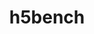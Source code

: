 ---
title: "h5bench"
layout: cache
categories: [package, develop]
meta: {"versions": ["1.4"], "compilers": ["cce@=15.0.1", "gcc@=10.3.0", "gcc@=11.4.0", "gcc@=9.4.0", "oneapi@=2024.0.0", "oneapi@=2024.2.0"], "oss": ["rhel8", "sle_hpc15", "ubuntu20.04", "ubuntu22.04"], "platforms": ["linux"], "targets": ["neoverse_v1", "neoverse_v2", "ppc64le", "x86_64_v3", "x86_64_v4", "zen4"], "stacks": ["e4s", "e4s-cray-rhel", "e4s-cray-sles", "e4s-neoverse-v2", "e4s-neoverse_v1", "e4s-oneapi", "e4s-power", "root"], "num_specs": 48, "num_specs_by_stack": {"e4s-cray-rhel": 6, "root": 48, "e4s-cray-sles": 6, "e4s-power": 6, "e4s-neoverse_v1": 7, "e4s-neoverse-v2": 7, "e4s": 8, "e4s-oneapi": 8}}
spec_details: [{"hash": "7yrr6gf4zyyn2nwr2jed33s33j4hjnar", "compiler": "cce@=15.0.1", "versions": ["1.4"], "os": "rhel8", "platform": "linux", "target": "zen4", "variants": ["~all", "~amrex", "~async", "build_system=cmake", "build_type=Release", "~e3sm", "~exerciser", "generator=make", "~ipo", "~metadata", "~openpmd"], "stacks": ["e4s-cray-rhel", "root"], "size": "-", "tarball": "https://binaries.spack.io/develop/build_cache/linux-rhel8-zen4/cce-15.0.1/h5bench-1.4/linux-rhel8-zen4-cce-15.0.1-h5bench-1.4-7yrr6gf4zyyn2nwr2jed33s33j4hjnar.spack"}, {"hash": "ro3escwn3zw7hwp5sftdngxvhs6d5g6n", "compiler": "cce@=15.0.1", "versions": ["1.4"], "os": "rhel8", "platform": "linux", "target": "zen4", "variants": ["~all", "~amrex", "~async", "build_system=cmake", "build_type=Release", "~e3sm", "~exerciser", "generator=make", "~ipo", "~metadata", "~openpmd"], "stacks": ["e4s-cray-rhel", "root"], "size": "-", "tarball": "https://binaries.spack.io/develop/build_cache/linux-rhel8-zen4/cce-15.0.1/h5bench-1.4/linux-rhel8-zen4-cce-15.0.1-h5bench-1.4-ro3escwn3zw7hwp5sftdngxvhs6d5g6n.spack"}, {"hash": "a5rjnivz6td2q6i6iyt3wkacn4f53sja", "compiler": "cce@=15.0.1", "versions": ["1.4"], "os": "rhel8", "platform": "linux", "target": "zen4", "variants": ["~all", "~amrex", "~async", "build_system=cmake", "build_type=Release", "~e3sm", "~exerciser", "generator=make", "~ipo", "~metadata", "~openpmd"], "stacks": ["e4s-cray-rhel", "root"], "size": "-", "tarball": "https://binaries.spack.io/develop/build_cache/linux-rhel8-zen4/cce-15.0.1/h5bench-1.4/linux-rhel8-zen4-cce-15.0.1-h5bench-1.4-a5rjnivz6td2q6i6iyt3wkacn4f53sja.spack"}, {"hash": "muaqovjapaccvcmiu7u6wc37plytz5em", "compiler": "cce@=15.0.1", "versions": ["1.4"], "os": "rhel8", "platform": "linux", "target": "zen4", "variants": ["~all", "~amrex", "~async", "build_system=cmake", "build_type=Release", "~e3sm", "~exerciser", "generator=make", "~ipo", "~metadata", "~openpmd"], "stacks": ["e4s-cray-rhel", "root"], "size": "-", "tarball": "https://binaries.spack.io/develop/build_cache/linux-rhel8-zen4/cce-15.0.1/h5bench-1.4/linux-rhel8-zen4-cce-15.0.1-h5bench-1.4-muaqovjapaccvcmiu7u6wc37plytz5em.spack"}, {"hash": "2gsk7tk6b2tcejfsp6rlek4jse6iflqm", "compiler": "cce@=15.0.1", "versions": ["1.4"], "os": "rhel8", "platform": "linux", "target": "zen4", "variants": ["~all", "~amrex", "~async", "build_system=cmake", "build_type=Release", "~e3sm", "~exerciser", "generator=make", "~ipo", "~metadata", "~openpmd"], "stacks": ["e4s-cray-rhel", "root"], "size": "-", "tarball": "https://binaries.spack.io/develop/build_cache/linux-rhel8-zen4/cce-15.0.1/h5bench-1.4/linux-rhel8-zen4-cce-15.0.1-h5bench-1.4-2gsk7tk6b2tcejfsp6rlek4jse6iflqm.spack"}, {"hash": "sduyuge4242fqxfczexc2cwncpjtl3hr", "compiler": "cce@=15.0.1", "versions": ["1.4"], "os": "rhel8", "platform": "linux", "target": "zen4", "variants": ["~all", "~amrex", "~async", "build_system=cmake", "build_type=Release", "~e3sm", "~exerciser", "generator=make", "~ipo", "~metadata", "~openpmd"], "stacks": ["e4s-cray-rhel", "root"], "size": "-", "tarball": "https://binaries.spack.io/develop/build_cache/linux-rhel8-zen4/cce-15.0.1/h5bench-1.4/linux-rhel8-zen4-cce-15.0.1-h5bench-1.4-sduyuge4242fqxfczexc2cwncpjtl3hr.spack"}, {"hash": "heqvd5teiuqga2s3cjgvo5wfdhqf7ccu", "compiler": "gcc@=10.3.0", "versions": ["1.4"], "os": "sle_hpc15", "platform": "linux", "target": "x86_64_v4", "variants": ["~all", "~amrex", "~async", "build_system=cmake", "build_type=Release", "~e3sm", "~exerciser", "generator=make", "~ipo", "~metadata", "~openpmd"], "stacks": ["e4s-cray-sles", "root"], "size": "-", "tarball": "https://binaries.spack.io/develop/build_cache/linux-sle_hpc15-x86_64_v4/gcc-10.3.0/h5bench-1.4/linux-sle_hpc15-x86_64_v4-gcc-10.3.0-h5bench-1.4-heqvd5teiuqga2s3cjgvo5wfdhqf7ccu.spack"}, {"hash": "d754qss3rt5eyzygx6snnfius6tq26li", "compiler": "gcc@=10.3.0", "versions": ["1.4"], "os": "sle_hpc15", "platform": "linux", "target": "x86_64_v4", "variants": ["~all", "~amrex", "~async", "build_system=cmake", "build_type=Release", "~e3sm", "~exerciser", "generator=make", "~ipo", "~metadata", "~openpmd"], "stacks": ["e4s-cray-sles", "root"], "size": "-", "tarball": "https://binaries.spack.io/develop/build_cache/linux-sle_hpc15-x86_64_v4/gcc-10.3.0/h5bench-1.4/linux-sle_hpc15-x86_64_v4-gcc-10.3.0-h5bench-1.4-d754qss3rt5eyzygx6snnfius6tq26li.spack"}, {"hash": "j2prco3amooe6yfafijelrnwbltyhd7j", "compiler": "gcc@=10.3.0", "versions": ["1.4"], "os": "sle_hpc15", "platform": "linux", "target": "x86_64_v4", "variants": ["~all", "~amrex", "~async", "build_system=cmake", "build_type=Release", "~e3sm", "~exerciser", "generator=make", "~ipo", "~metadata", "~openpmd"], "stacks": ["e4s-cray-sles", "root"], "size": "-", "tarball": "https://binaries.spack.io/develop/build_cache/linux-sle_hpc15-x86_64_v4/gcc-10.3.0/h5bench-1.4/linux-sle_hpc15-x86_64_v4-gcc-10.3.0-h5bench-1.4-j2prco3amooe6yfafijelrnwbltyhd7j.spack"}, {"hash": "zoms44n2hszytua24a37s3bzx5iunquj", "compiler": "gcc@=10.3.0", "versions": ["1.4"], "os": "sle_hpc15", "platform": "linux", "target": "x86_64_v4", "variants": ["~all", "~amrex", "~async", "build_system=cmake", "build_type=Release", "~e3sm", "~exerciser", "generator=make", "~ipo", "~metadata", "~openpmd"], "stacks": ["e4s-cray-sles", "root"], "size": "-", "tarball": "https://binaries.spack.io/develop/build_cache/linux-sle_hpc15-x86_64_v4/gcc-10.3.0/h5bench-1.4/linux-sle_hpc15-x86_64_v4-gcc-10.3.0-h5bench-1.4-zoms44n2hszytua24a37s3bzx5iunquj.spack"}, {"hash": "l73f4exmehuiccauomlptaoewta53lti", "compiler": "gcc@=10.3.0", "versions": ["1.4"], "os": "sle_hpc15", "platform": "linux", "target": "x86_64_v4", "variants": ["~all", "~amrex", "~async", "build_system=cmake", "build_type=Release", "~e3sm", "~exerciser", "generator=make", "~ipo", "~metadata", "~openpmd"], "stacks": ["e4s-cray-sles", "root"], "size": "-", "tarball": "https://binaries.spack.io/develop/build_cache/linux-sle_hpc15-x86_64_v4/gcc-10.3.0/h5bench-1.4/linux-sle_hpc15-x86_64_v4-gcc-10.3.0-h5bench-1.4-l73f4exmehuiccauomlptaoewta53lti.spack"}, {"hash": "btlokclhfqoq7ptb5g2ug2icbndwrl3p", "compiler": "gcc@=10.3.0", "versions": ["1.4"], "os": "sle_hpc15", "platform": "linux", "target": "x86_64_v4", "variants": ["~all", "~amrex", "~async", "build_system=cmake", "build_type=Release", "~e3sm", "~exerciser", "generator=make", "~ipo", "~metadata", "~openpmd"], "stacks": ["e4s-cray-sles", "root"], "size": "-", "tarball": "https://binaries.spack.io/develop/build_cache/linux-sle_hpc15-x86_64_v4/gcc-10.3.0/h5bench-1.4/linux-sle_hpc15-x86_64_v4-gcc-10.3.0-h5bench-1.4-btlokclhfqoq7ptb5g2ug2icbndwrl3p.spack"}, {"hash": "l43wkzoxompcrw3lupav3yicvnoezp62", "compiler": "gcc@=9.4.0", "versions": ["1.4"], "os": "ubuntu20.04", "platform": "linux", "target": "ppc64le", "variants": ["~all", "~amrex", "~async", "build_system=cmake", "build_type=Release", "~e3sm", "~exerciser", "generator=make", "~ipo", "~metadata", "~openpmd"], "stacks": ["e4s-power", "root"], "size": "-", "tarball": "https://binaries.spack.io/develop/build_cache/linux-ubuntu20.04-ppc64le/gcc-9.4.0/h5bench-1.4/linux-ubuntu20.04-ppc64le-gcc-9.4.0-h5bench-1.4-l43wkzoxompcrw3lupav3yicvnoezp62.spack"}, {"hash": "6c2ziu7uofy3rkgaf5vtq3emz6js5lzf", "compiler": "gcc@=9.4.0", "versions": ["1.4"], "os": "ubuntu20.04", "platform": "linux", "target": "ppc64le", "variants": ["~all", "~amrex", "~async", "build_system=cmake", "build_type=Release", "~e3sm", "~exerciser", "generator=make", "~ipo", "~metadata", "~openpmd"], "stacks": ["e4s-power", "root"], "size": "-", "tarball": "https://binaries.spack.io/develop/build_cache/linux-ubuntu20.04-ppc64le/gcc-9.4.0/h5bench-1.4/linux-ubuntu20.04-ppc64le-gcc-9.4.0-h5bench-1.4-6c2ziu7uofy3rkgaf5vtq3emz6js5lzf.spack"}, {"hash": "m4w6bagzlmzk6qltc2cnesnxx7goe3z6", "compiler": "gcc@=9.4.0", "versions": ["1.4"], "os": "ubuntu20.04", "platform": "linux", "target": "ppc64le", "variants": ["~all", "~amrex", "~async", "build_system=cmake", "build_type=Release", "~e3sm", "~exerciser", "generator=make", "~ipo", "~metadata", "~openpmd"], "stacks": ["e4s-power", "root"], "size": "-", "tarball": "https://binaries.spack.io/develop/build_cache/linux-ubuntu20.04-ppc64le/gcc-9.4.0/h5bench-1.4/linux-ubuntu20.04-ppc64le-gcc-9.4.0-h5bench-1.4-m4w6bagzlmzk6qltc2cnesnxx7goe3z6.spack"}, {"hash": "figfyg5wkkpbmx63ys2cuk5wtvr2d6qr", "compiler": "gcc@=9.4.0", "versions": ["1.4"], "os": "ubuntu20.04", "platform": "linux", "target": "ppc64le", "variants": ["~all", "~amrex", "~async", "build_system=cmake", "build_type=Release", "~e3sm", "~exerciser", "generator=make", "~ipo", "~metadata", "~openpmd"], "stacks": ["e4s-power", "root"], "size": "-", "tarball": "https://binaries.spack.io/develop/build_cache/linux-ubuntu20.04-ppc64le/gcc-9.4.0/h5bench-1.4/linux-ubuntu20.04-ppc64le-gcc-9.4.0-h5bench-1.4-figfyg5wkkpbmx63ys2cuk5wtvr2d6qr.spack"}, {"hash": "4judj6a5r54y2diqxobsrbq3iwtdwizl", "compiler": "gcc@=9.4.0", "versions": ["1.4"], "os": "ubuntu20.04", "platform": "linux", "target": "ppc64le", "variants": ["~all", "~amrex", "~async", "build_system=cmake", "build_type=Release", "~e3sm", "~exerciser", "generator=make", "~ipo", "~metadata", "~openpmd"], "stacks": ["e4s-power", "root"], "size": "-", "tarball": "https://binaries.spack.io/develop/build_cache/linux-ubuntu20.04-ppc64le/gcc-9.4.0/h5bench-1.4/linux-ubuntu20.04-ppc64le-gcc-9.4.0-h5bench-1.4-4judj6a5r54y2diqxobsrbq3iwtdwizl.spack"}, {"hash": "git3js6dmt4q74ab77kb7atv3psdvstn", "compiler": "gcc@=9.4.0", "versions": ["1.4"], "os": "ubuntu20.04", "platform": "linux", "target": "ppc64le", "variants": ["~all", "~amrex", "~async", "build_system=cmake", "build_type=Release", "~e3sm", "~exerciser", "generator=make", "~ipo", "~metadata", "~openpmd"], "stacks": ["e4s-power", "root"], "size": "-", "tarball": "https://binaries.spack.io/develop/build_cache/linux-ubuntu20.04-ppc64le/gcc-9.4.0/h5bench-1.4/linux-ubuntu20.04-ppc64le-gcc-9.4.0-h5bench-1.4-git3js6dmt4q74ab77kb7atv3psdvstn.spack"}, {"hash": "3bhp6b4y3euabr4txdhrga2w7onvknkg", "compiler": "gcc@=11.4.0", "versions": ["1.4"], "os": "ubuntu22.04", "platform": "linux", "target": "neoverse_v1", "variants": ["~all", "~amrex", "~async", "build_system=cmake", "build_type=Release", "~e3sm", "~exerciser", "generator=make", "~ipo", "~metadata", "~openpmd"], "stacks": ["e4s-neoverse_v1", "root"], "size": "-", "tarball": "https://binaries.spack.io/develop/build_cache/linux-ubuntu22.04-neoverse_v1/gcc-11.4.0/h5bench-1.4/linux-ubuntu22.04-neoverse_v1-gcc-11.4.0-h5bench-1.4-3bhp6b4y3euabr4txdhrga2w7onvknkg.spack"}, {"hash": "o2ew63zoqtqyltbeuqoowtq5mwhokzlh", "compiler": "gcc@=11.4.0", "versions": ["1.4"], "os": "ubuntu22.04", "platform": "linux", "target": "neoverse_v1", "variants": ["~all", "~amrex", "~async", "build_system=cmake", "build_type=Release", "~e3sm", "~exerciser", "generator=make", "~ipo", "~metadata", "~openpmd"], "stacks": ["e4s-neoverse_v1", "root"], "size": "-", "tarball": "https://binaries.spack.io/develop/build_cache/linux-ubuntu22.04-neoverse_v1/gcc-11.4.0/h5bench-1.4/linux-ubuntu22.04-neoverse_v1-gcc-11.4.0-h5bench-1.4-o2ew63zoqtqyltbeuqoowtq5mwhokzlh.spack"}, {"hash": "cpilitvwpfg2bpbgfqoqojmsurtmtnq3", "compiler": "gcc@=11.4.0", "versions": ["1.4"], "os": "ubuntu22.04", "platform": "linux", "target": "neoverse_v1", "variants": ["~all", "~amrex", "~async", "build_system=cmake", "build_type=Release", "~e3sm", "~exerciser", "generator=make", "~ipo", "~metadata", "~openpmd"], "stacks": ["e4s-neoverse_v1", "root"], "size": "-", "tarball": "https://binaries.spack.io/develop/build_cache/linux-ubuntu22.04-neoverse_v1/gcc-11.4.0/h5bench-1.4/linux-ubuntu22.04-neoverse_v1-gcc-11.4.0-h5bench-1.4-cpilitvwpfg2bpbgfqoqojmsurtmtnq3.spack"}, {"hash": "y3btyfmu3e6ft3ib2kw4d4sn5zpqk5vt", "compiler": "gcc@=11.4.0", "versions": ["1.4"], "os": "ubuntu22.04", "platform": "linux", "target": "neoverse_v1", "variants": ["~all", "~amrex", "~async", "build_system=cmake", "build_type=Release", "~e3sm", "~exerciser", "generator=make", "~ipo", "~metadata", "~openpmd"], "stacks": ["e4s-neoverse_v1", "root"], "size": "-", "tarball": "https://binaries.spack.io/develop/build_cache/linux-ubuntu22.04-neoverse_v1/gcc-11.4.0/h5bench-1.4/linux-ubuntu22.04-neoverse_v1-gcc-11.4.0-h5bench-1.4-y3btyfmu3e6ft3ib2kw4d4sn5zpqk5vt.spack"}, {"hash": "3ouboowq5qgvuvrhbky47d27dypke6bb", "compiler": "gcc@=11.4.0", "versions": ["1.4"], "os": "ubuntu22.04", "platform": "linux", "target": "neoverse_v1", "variants": ["~all", "~amrex", "~async", "build_system=cmake", "build_type=Release", "~e3sm", "~exerciser", "generator=make", "~ipo", "~metadata", "~openpmd"], "stacks": ["e4s-neoverse_v1", "root"], "size": "-", "tarball": "https://binaries.spack.io/develop/build_cache/linux-ubuntu22.04-neoverse_v1/gcc-11.4.0/h5bench-1.4/linux-ubuntu22.04-neoverse_v1-gcc-11.4.0-h5bench-1.4-3ouboowq5qgvuvrhbky47d27dypke6bb.spack"}, {"hash": "6tzrrnp65ey2zrc7jforle7kt72spqk2", "compiler": "gcc@=11.4.0", "versions": ["1.4"], "os": "ubuntu22.04", "platform": "linux", "target": "neoverse_v1", "variants": ["~all", "~amrex", "~async", "build_system=cmake", "build_type=Release", "~e3sm", "~exerciser", "generator=make", "~ipo", "~metadata", "~openpmd"], "stacks": ["e4s-neoverse_v1", "root"], "size": "-", "tarball": "https://binaries.spack.io/develop/build_cache/linux-ubuntu22.04-neoverse_v1/gcc-11.4.0/h5bench-1.4/linux-ubuntu22.04-neoverse_v1-gcc-11.4.0-h5bench-1.4-6tzrrnp65ey2zrc7jforle7kt72spqk2.spack"}, {"hash": "xpq26px3e5zwcrimkhu5gxfnsqok6due", "compiler": "gcc@=11.4.0", "versions": ["1.4"], "os": "ubuntu22.04", "platform": "linux", "target": "neoverse_v1", "variants": ["~all", "~amrex", "~async", "build_system=cmake", "build_type=Release", "~e3sm", "~exerciser", "generator=make", "~ipo", "~metadata", "~openpmd"], "stacks": ["e4s-neoverse_v1", "root"], "size": "-", "tarball": "https://binaries.spack.io/develop/build_cache/linux-ubuntu22.04-neoverse_v1/gcc-11.4.0/h5bench-1.4/linux-ubuntu22.04-neoverse_v1-gcc-11.4.0-h5bench-1.4-xpq26px3e5zwcrimkhu5gxfnsqok6due.spack"}, {"hash": "grxy5nnviy2jriyzawad5qax6l7c2d72", "compiler": "gcc@=11.4.0", "versions": ["1.4"], "os": "ubuntu22.04", "platform": "linux", "target": "neoverse_v2", "variants": ["~all", "~amrex", "~async", "build_system=cmake", "build_type=Release", "~e3sm", "~exerciser", "generator=make", "~ipo", "~metadata", "~openpmd"], "stacks": ["e4s-neoverse-v2", "root"], "size": "-", "tarball": "https://binaries.spack.io/develop/build_cache/linux-ubuntu22.04-neoverse_v2/gcc-11.4.0/h5bench-1.4/linux-ubuntu22.04-neoverse_v2-gcc-11.4.0-h5bench-1.4-grxy5nnviy2jriyzawad5qax6l7c2d72.spack"}, {"hash": "upemyyao5ellhbbapy5za6vkrdmn2su4", "compiler": "gcc@=11.4.0", "versions": ["1.4"], "os": "ubuntu22.04", "platform": "linux", "target": "neoverse_v2", "variants": ["~all", "~amrex", "~async", "build_system=cmake", "build_type=Release", "~e3sm", "~exerciser", "generator=make", "~ipo", "~metadata", "~openpmd"], "stacks": ["e4s-neoverse-v2", "root"], "size": "-", "tarball": "https://binaries.spack.io/develop/build_cache/linux-ubuntu22.04-neoverse_v2/gcc-11.4.0/h5bench-1.4/linux-ubuntu22.04-neoverse_v2-gcc-11.4.0-h5bench-1.4-upemyyao5ellhbbapy5za6vkrdmn2su4.spack"}, {"hash": "3t5rqnk37mftahzdbk6yvezhwisn4hrx", "compiler": "gcc@=11.4.0", "versions": ["1.4"], "os": "ubuntu22.04", "platform": "linux", "target": "neoverse_v2", "variants": ["~all", "~amrex", "~async", "build_system=cmake", "build_type=Release", "~e3sm", "~exerciser", "generator=make", "~ipo", "~metadata", "~openpmd"], "stacks": ["e4s-neoverse-v2", "root"], "size": "-", "tarball": "https://binaries.spack.io/develop/build_cache/linux-ubuntu22.04-neoverse_v2/gcc-11.4.0/h5bench-1.4/linux-ubuntu22.04-neoverse_v2-gcc-11.4.0-h5bench-1.4-3t5rqnk37mftahzdbk6yvezhwisn4hrx.spack"}, {"hash": "lijvvzrjw5lfsuor6lkjxmezcchyrmbt", "compiler": "gcc@=11.4.0", "versions": ["1.4"], "os": "ubuntu22.04", "platform": "linux", "target": "neoverse_v2", "variants": ["~all", "~amrex", "~async", "build_system=cmake", "build_type=Release", "~e3sm", "~exerciser", "generator=make", "~ipo", "~metadata", "~openpmd"], "stacks": ["e4s-neoverse-v2", "root"], "size": "-", "tarball": "https://binaries.spack.io/develop/build_cache/linux-ubuntu22.04-neoverse_v2/gcc-11.4.0/h5bench-1.4/linux-ubuntu22.04-neoverse_v2-gcc-11.4.0-h5bench-1.4-lijvvzrjw5lfsuor6lkjxmezcchyrmbt.spack"}, {"hash": "7oqrhriok37cdv74zudr2xgbxry76t5y", "compiler": "gcc@=11.4.0", "versions": ["1.4"], "os": "ubuntu22.04", "platform": "linux", "target": "neoverse_v2", "variants": ["~all", "~amrex", "~async", "build_system=cmake", "build_type=Release", "~e3sm", "~exerciser", "generator=make", "~ipo", "~metadata", "~openpmd"], "stacks": ["e4s-neoverse-v2", "root"], "size": "-", "tarball": "https://binaries.spack.io/develop/build_cache/linux-ubuntu22.04-neoverse_v2/gcc-11.4.0/h5bench-1.4/linux-ubuntu22.04-neoverse_v2-gcc-11.4.0-h5bench-1.4-7oqrhriok37cdv74zudr2xgbxry76t5y.spack"}, {"hash": "4m53rvsisnfekcbffpndmdm4jzyo6ule", "compiler": "gcc@=11.4.0", "versions": ["1.4"], "os": "ubuntu22.04", "platform": "linux", "target": "neoverse_v2", "variants": ["~all", "~amrex", "~async", "build_system=cmake", "build_type=Release", "~e3sm", "~exerciser", "generator=make", "~ipo", "~metadata", "~openpmd"], "stacks": ["e4s-neoverse-v2", "root"], "size": "-", "tarball": "https://binaries.spack.io/develop/build_cache/linux-ubuntu22.04-neoverse_v2/gcc-11.4.0/h5bench-1.4/linux-ubuntu22.04-neoverse_v2-gcc-11.4.0-h5bench-1.4-4m53rvsisnfekcbffpndmdm4jzyo6ule.spack"}, {"hash": "6tz6hekaackgxk3wguyj5y35sup2o7jv", "compiler": "gcc@=11.4.0", "versions": ["1.4"], "os": "ubuntu22.04", "platform": "linux", "target": "neoverse_v2", "variants": ["~all", "~amrex", "~async", "build_system=cmake", "build_type=Release", "~e3sm", "~exerciser", "generator=make", "~ipo", "~metadata", "~openpmd"], "stacks": ["e4s-neoverse-v2", "root"], "size": "-", "tarball": "https://binaries.spack.io/develop/build_cache/linux-ubuntu22.04-neoverse_v2/gcc-11.4.0/h5bench-1.4/linux-ubuntu22.04-neoverse_v2-gcc-11.4.0-h5bench-1.4-6tz6hekaackgxk3wguyj5y35sup2o7jv.spack"}, {"hash": "6biyr3crxh352julqjsla7wl6w2okbop", "compiler": "gcc@=11.4.0", "versions": ["1.4"], "os": "ubuntu22.04", "platform": "linux", "target": "x86_64_v3", "variants": ["~all", "~amrex", "~async", "build_system=cmake", "build_type=Release", "~e3sm", "~exerciser", "generator=make", "~ipo", "~metadata", "~openpmd"], "stacks": ["e4s", "root"], "size": "-", "tarball": "https://binaries.spack.io/develop/build_cache/linux-ubuntu22.04-x86_64_v3/gcc-11.4.0/h5bench-1.4/linux-ubuntu22.04-x86_64_v3-gcc-11.4.0-h5bench-1.4-6biyr3crxh352julqjsla7wl6w2okbop.spack"}, {"hash": "6etyqzeipsrkpyfhchhgpf4d3vwwsvmo", "compiler": "gcc@=11.4.0", "versions": ["1.4"], "os": "ubuntu22.04", "platform": "linux", "target": "x86_64_v3", "variants": ["~all", "~amrex", "~async", "build_system=cmake", "build_type=Release", "~e3sm", "~exerciser", "generator=make", "~ipo", "~metadata", "~openpmd"], "stacks": ["e4s", "root"], "size": "-", "tarball": "https://binaries.spack.io/develop/build_cache/linux-ubuntu22.04-x86_64_v3/gcc-11.4.0/h5bench-1.4/linux-ubuntu22.04-x86_64_v3-gcc-11.4.0-h5bench-1.4-6etyqzeipsrkpyfhchhgpf4d3vwwsvmo.spack"}, {"hash": "jbqceazckcfx2sjgfunhdrnhs7ynlcw6", "compiler": "gcc@=11.4.0", "versions": ["1.4"], "os": "ubuntu22.04", "platform": "linux", "target": "x86_64_v3", "variants": ["~all", "~amrex", "~async", "build_system=cmake", "build_type=Release", "~e3sm", "~exerciser", "generator=make", "~ipo", "~metadata", "~openpmd"], "stacks": ["e4s", "root"], "size": "-", "tarball": "https://binaries.spack.io/develop/build_cache/linux-ubuntu22.04-x86_64_v3/gcc-11.4.0/h5bench-1.4/linux-ubuntu22.04-x86_64_v3-gcc-11.4.0-h5bench-1.4-jbqceazckcfx2sjgfunhdrnhs7ynlcw6.spack"}, {"hash": "lbsz346pm6wchahaxlzdyxlgv6mugjkg", "compiler": "gcc@=11.4.0", "versions": ["1.4"], "os": "ubuntu22.04", "platform": "linux", "target": "x86_64_v3", "variants": ["~all", "~amrex", "~async", "build_system=cmake", "build_type=Release", "~e3sm", "~exerciser", "generator=make", "~ipo", "~metadata", "~openpmd"], "stacks": ["e4s", "root"], "size": "-", "tarball": "https://binaries.spack.io/develop/build_cache/linux-ubuntu22.04-x86_64_v3/gcc-11.4.0/h5bench-1.4/linux-ubuntu22.04-x86_64_v3-gcc-11.4.0-h5bench-1.4-lbsz346pm6wchahaxlzdyxlgv6mugjkg.spack"}, {"hash": "bfjyh5f3xiof4ssrinbiqtjwl7qv4pif", "compiler": "gcc@=11.4.0", "versions": ["1.4"], "os": "ubuntu22.04", "platform": "linux", "target": "x86_64_v3", "variants": ["~all", "~amrex", "~async", "build_system=cmake", "build_type=Release", "~e3sm", "~exerciser", "generator=make", "~ipo", "~metadata", "~openpmd"], "stacks": ["e4s", "root"], "size": "-", "tarball": "https://binaries.spack.io/develop/build_cache/linux-ubuntu22.04-x86_64_v3/gcc-11.4.0/h5bench-1.4/linux-ubuntu22.04-x86_64_v3-gcc-11.4.0-h5bench-1.4-bfjyh5f3xiof4ssrinbiqtjwl7qv4pif.spack"}, {"hash": "32ulhve7jexmna3ixatfdp5psag3lhyf", "compiler": "gcc@=11.4.0", "versions": ["1.4"], "os": "ubuntu22.04", "platform": "linux", "target": "x86_64_v3", "variants": ["~all", "~amrex", "~async", "build_system=cmake", "build_type=Release", "~e3sm", "~exerciser", "generator=make", "~ipo", "~metadata", "~openpmd"], "stacks": ["e4s", "root"], "size": "-", "tarball": "https://binaries.spack.io/develop/build_cache/linux-ubuntu22.04-x86_64_v3/gcc-11.4.0/h5bench-1.4/linux-ubuntu22.04-x86_64_v3-gcc-11.4.0-h5bench-1.4-32ulhve7jexmna3ixatfdp5psag3lhyf.spack"}, {"hash": "tzeyjfp7qfbjlvtd5vwmui3q2ub55jkt", "compiler": "gcc@=11.4.0", "versions": ["1.4"], "os": "ubuntu22.04", "platform": "linux", "target": "x86_64_v3", "variants": ["~all", "~amrex", "~async", "build_system=cmake", "build_type=Release", "~e3sm", "~exerciser", "generator=make", "~ipo", "~metadata", "~openpmd"], "stacks": ["e4s", "root"], "size": "-", "tarball": "https://binaries.spack.io/develop/build_cache/linux-ubuntu22.04-x86_64_v3/gcc-11.4.0/h5bench-1.4/linux-ubuntu22.04-x86_64_v3-gcc-11.4.0-h5bench-1.4-tzeyjfp7qfbjlvtd5vwmui3q2ub55jkt.spack"}, {"hash": "p255avzvgtlninbtyei42elb362j6xgf", "compiler": "gcc@=11.4.0", "versions": ["1.4"], "os": "ubuntu22.04", "platform": "linux", "target": "x86_64_v3", "variants": ["~all", "~amrex", "~async", "build_system=cmake", "build_type=Release", "~e3sm", "~exerciser", "generator=make", "~ipo", "~metadata", "~openpmd"], "stacks": ["e4s", "root"], "size": "-", "tarball": "https://binaries.spack.io/develop/build_cache/linux-ubuntu22.04-x86_64_v3/gcc-11.4.0/h5bench-1.4/linux-ubuntu22.04-x86_64_v3-gcc-11.4.0-h5bench-1.4-p255avzvgtlninbtyei42elb362j6xgf.spack"}, {"hash": "3oypmmxnw4zt7art7ulqpknhuimgnqrb", "compiler": "oneapi@=2024.0.0", "versions": ["1.4"], "os": "ubuntu22.04", "platform": "linux", "target": "x86_64_v3", "variants": ["~all", "~amrex", "~async", "build_system=cmake", "build_type=Release", "~e3sm", "~exerciser", "generator=make", "~ipo", "~metadata", "~openpmd"], "stacks": ["e4s-oneapi", "root"], "size": "-", "tarball": "https://binaries.spack.io/develop/build_cache/linux-ubuntu22.04-x86_64_v3/oneapi-2024.0.0/h5bench-1.4/linux-ubuntu22.04-x86_64_v3-oneapi-2024.0.0-h5bench-1.4-3oypmmxnw4zt7art7ulqpknhuimgnqrb.spack"}, {"hash": "t7yfjlidzjli7wacv3yn6gz46lsuabzo", "compiler": "oneapi@=2024.0.0", "versions": ["1.4"], "os": "ubuntu22.04", "platform": "linux", "target": "x86_64_v3", "variants": ["~all", "~amrex", "~async", "build_system=cmake", "build_type=Release", "~e3sm", "~exerciser", "generator=make", "~ipo", "~metadata", "~openpmd"], "stacks": ["e4s-oneapi", "root"], "size": "-", "tarball": "https://binaries.spack.io/develop/build_cache/linux-ubuntu22.04-x86_64_v3/oneapi-2024.0.0/h5bench-1.4/linux-ubuntu22.04-x86_64_v3-oneapi-2024.0.0-h5bench-1.4-t7yfjlidzjli7wacv3yn6gz46lsuabzo.spack"}, {"hash": "kbdu6phb263h2iv3itiypp4m4sil7754", "compiler": "oneapi@=2024.0.0", "versions": ["1.4"], "os": "ubuntu22.04", "platform": "linux", "target": "x86_64_v3", "variants": ["~all", "~amrex", "~async", "build_system=cmake", "build_type=Release", "~e3sm", "~exerciser", "generator=make", "~ipo", "~metadata", "~openpmd"], "stacks": ["e4s-oneapi", "root"], "size": "-", "tarball": "https://binaries.spack.io/develop/build_cache/linux-ubuntu22.04-x86_64_v3/oneapi-2024.0.0/h5bench-1.4/linux-ubuntu22.04-x86_64_v3-oneapi-2024.0.0-h5bench-1.4-kbdu6phb263h2iv3itiypp4m4sil7754.spack"}, {"hash": "syd4ulq64ouyi3kdctgd6iptoswoyvy6", "compiler": "oneapi@=2024.0.0", "versions": ["1.4"], "os": "ubuntu22.04", "platform": "linux", "target": "x86_64_v3", "variants": ["~all", "~amrex", "~async", "build_system=cmake", "build_type=Release", "~e3sm", "~exerciser", "generator=make", "~ipo", "~metadata", "~openpmd"], "stacks": ["e4s-oneapi", "root"], "size": "-", "tarball": "https://binaries.spack.io/develop/build_cache/linux-ubuntu22.04-x86_64_v3/oneapi-2024.0.0/h5bench-1.4/linux-ubuntu22.04-x86_64_v3-oneapi-2024.0.0-h5bench-1.4-syd4ulq64ouyi3kdctgd6iptoswoyvy6.spack"}, {"hash": "faqrirwlmoa7ygj27cw2xfgsj54rddp3", "compiler": "oneapi@=2024.0.0", "versions": ["1.4"], "os": "ubuntu22.04", "platform": "linux", "target": "x86_64_v3", "variants": ["~all", "~amrex", "~async", "build_system=cmake", "build_type=Release", "~e3sm", "~exerciser", "generator=make", "~ipo", "~metadata", "~openpmd"], "stacks": ["e4s-oneapi", "root"], "size": "-", "tarball": "https://binaries.spack.io/develop/build_cache/linux-ubuntu22.04-x86_64_v3/oneapi-2024.0.0/h5bench-1.4/linux-ubuntu22.04-x86_64_v3-oneapi-2024.0.0-h5bench-1.4-faqrirwlmoa7ygj27cw2xfgsj54rddp3.spack"}, {"hash": "ylg37zceieulgofckctp5w5qixow43py", "compiler": "oneapi@=2024.0.0", "versions": ["1.4"], "os": "ubuntu22.04", "platform": "linux", "target": "x86_64_v3", "variants": ["~all", "~amrex", "~async", "build_system=cmake", "build_type=Release", "~e3sm", "~exerciser", "generator=make", "~ipo", "~metadata", "~openpmd"], "stacks": ["e4s-oneapi", "root"], "size": "-", "tarball": "https://binaries.spack.io/develop/build_cache/linux-ubuntu22.04-x86_64_v3/oneapi-2024.0.0/h5bench-1.4/linux-ubuntu22.04-x86_64_v3-oneapi-2024.0.0-h5bench-1.4-ylg37zceieulgofckctp5w5qixow43py.spack"}, {"hash": "4zkx6eelpsy6tgartna564xp6kohufpx", "compiler": "oneapi@=2024.2.0", "versions": ["1.4"], "os": "ubuntu22.04", "platform": "linux", "target": "x86_64_v3", "variants": ["~all", "~amrex", "~async", "build_system=cmake", "build_type=Release", "~e3sm", "~exerciser", "generator=make", "~ipo", "~metadata", "~openpmd"], "stacks": ["e4s-oneapi", "root"], "size": "-", "tarball": "https://binaries.spack.io/develop/build_cache/linux-ubuntu22.04-x86_64_v3/oneapi-2024.2.0/h5bench-1.4/linux-ubuntu22.04-x86_64_v3-oneapi-2024.2.0-h5bench-1.4-4zkx6eelpsy6tgartna564xp6kohufpx.spack"}, {"hash": "qttom7qd6xlc7zeou6vby7fbolk7q6qy", "compiler": "oneapi@=2024.2.0", "versions": ["1.4"], "os": "ubuntu22.04", "platform": "linux", "target": "x86_64_v3", "variants": ["~all", "~amrex", "~async", "build_system=cmake", "build_type=Release", "~e3sm", "~exerciser", "generator=make", "~ipo", "~metadata", "~openpmd"], "stacks": ["e4s-oneapi", "root"], "size": "-", "tarball": "https://binaries.spack.io/develop/build_cache/linux-ubuntu22.04-x86_64_v3/oneapi-2024.2.0/h5bench-1.4/linux-ubuntu22.04-x86_64_v3-oneapi-2024.2.0-h5bench-1.4-qttom7qd6xlc7zeou6vby7fbolk7q6qy.spack"}]
---